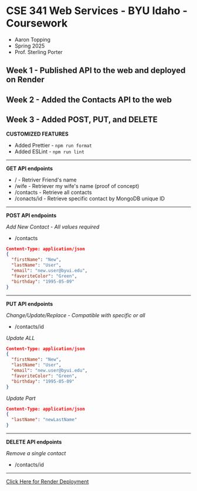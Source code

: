 # CSE 341 Web Services - BYU Idaho - Coursework

- Aaron Topping
- Spring 2025
- Prof. Sterling Porter

## Week 1 - Published API to the web and deployed on Render

## Week 2 - Added the Contacts API to the web

## Week 3 - Added POST, PUT, and DELETE

**CUSTOMIZED FEATURES**

- Added Prettier - `npm run format`
- Added ESLint - `npm run lint`
---

**GET API endpoints**

- / - Retriver Friend's name
- /wife - Retriever my wife's name (proof of concept)
- /contacts - Retrieve all contacts
- /conacts/id - Retrieve specific contact by MongoDB unique ID

---

**POST API endpoints**

_Add New Contact - All values required_

- /contacts

```JSON
Content-Type: application/json
{
  "firstName": "New",
  "lastName": "User",
  "email": "new.user@byui.edu",
  "favoriteColor": "Green",
  "birthday": "1995-05-09"
}
```

---

**PUT API endpoints**

_Change/Update/Replace - Compatible with specific or all_

- /contacts/id

_Update ALL_

```JSON
Content-Type: application/json
{
  "firstName": "New",
  "lastName": "User",
  "email": "new.user@byui.edu",
  "favoriteColor": "Green",
  "birthday": "1995-05-09"
}
```

_Update Part_

```JSON
Content-Type: application/json
{
  "lastName": "newLastName"
}
```

---

**DELETE API endpoints**

_Remove a single contact_

- /contacts/id

---

[Click Here for Render Deployment](https://cse-341-topping.onrender.com/)

